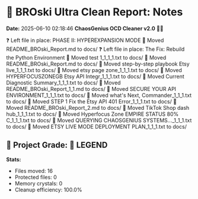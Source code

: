 # 🧹 BROski Ultra Clean Report: Notes
**Date:** 2025-06-10 02:18:46
**ChaosGenius OCD Cleaner v2.0** 🧠💜

❓ Left file in place: PHASE II: HYPEREXPANSION MODE
📁 Moved README_BROski_Report.md to docs/
❓ Left file in place: The Fix: Rebuild the Python Environment
📁 Moved test 1_1_1_1.txt to docs/
📁 Moved README_BROski_Report.md to docs/
📁 Moved step-by-step playbook Etsy live_1_1_1.txt to docs/
📁 Moved etsy page zone_1_1_1.txt to docs/
📁 Moved HYPERFOCUSZONEGB Etsy API Integr_1_1_1.txt to docs/
📁 Moved Current Diagnostic Summary_1_1_1.txt to docs/
📁 Moved README_BROski_Report_1_1.md to docs/
📁 Moved SECURE YOUR API ENVIRONMENT_1_1_1.txt to docs/
📁 Moved what's Next, Commander_1_1_1.txt to docs/
📁 Moved STEP 1 Fix the Etsy API 401 Error_1_1_1.txt to docs/
📁 Moved README_BROski_Report_2.md to docs/
📁 Moved TikTok Shop dash hub_1_1_1.txt to docs/
📁 Moved Hyperfocus Zone EMPIRE STATUS 80% C_1_1_1.txt to docs/
📁 Moved QUERYING CHAOSGENIUS SYSTEMS..._1_1_1.txt to docs/
📁 Moved ETSY LIVE MODE DEPLOYMENT PLAN_1_1_1.txt to docs/

## 🧠 Project Grade: 💯 LEGEND
**Stats:**
- Files moved: 16
- Protected files: 0
- Memory crystals: 0
- Cleanup efficiency: 100.0%